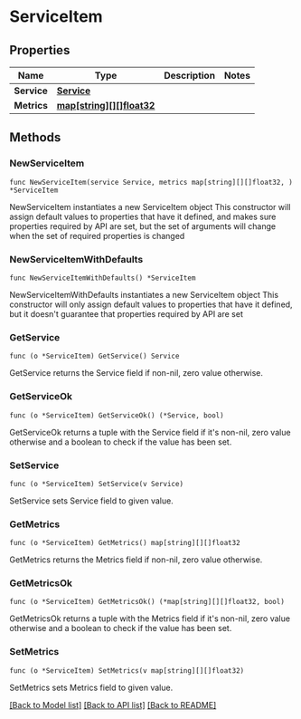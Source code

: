 # ServiceItem

## Properties

Name | Type | Description | Notes
------------ | ------------- | ------------- | -------------
**Service** | [**Service**](Service.md) |  | 
**Metrics** | [**map[string][][]float32**](array.md) |  | 

## Methods

### NewServiceItem

`func NewServiceItem(service Service, metrics map[string][][]float32, ) *ServiceItem`

NewServiceItem instantiates a new ServiceItem object
This constructor will assign default values to properties that have it defined,
and makes sure properties required by API are set, but the set of arguments
will change when the set of required properties is changed

### NewServiceItemWithDefaults

`func NewServiceItemWithDefaults() *ServiceItem`

NewServiceItemWithDefaults instantiates a new ServiceItem object
This constructor will only assign default values to properties that have it defined,
but it doesn't guarantee that properties required by API are set

### GetService

`func (o *ServiceItem) GetService() Service`

GetService returns the Service field if non-nil, zero value otherwise.

### GetServiceOk

`func (o *ServiceItem) GetServiceOk() (*Service, bool)`

GetServiceOk returns a tuple with the Service field if it's non-nil, zero value otherwise
and a boolean to check if the value has been set.

### SetService

`func (o *ServiceItem) SetService(v Service)`

SetService sets Service field to given value.


### GetMetrics

`func (o *ServiceItem) GetMetrics() map[string][][]float32`

GetMetrics returns the Metrics field if non-nil, zero value otherwise.

### GetMetricsOk

`func (o *ServiceItem) GetMetricsOk() (*map[string][][]float32, bool)`

GetMetricsOk returns a tuple with the Metrics field if it's non-nil, zero value otherwise
and a boolean to check if the value has been set.

### SetMetrics

`func (o *ServiceItem) SetMetrics(v map[string][][]float32)`

SetMetrics sets Metrics field to given value.



[[Back to Model list]](../README.md#documentation-for-models) [[Back to API list]](../README.md#documentation-for-api-endpoints) [[Back to README]](../README.md)


